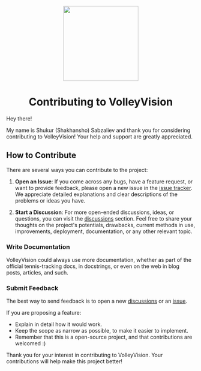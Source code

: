 <p align="center">
  <img src="https://github.com/shukkkur/VolleyVision/blob/280fed79d290c1cf6d53c869fa60355eeb04d148/assets/vv_logo.png" width=200>
</p>

<h1 align="center">
   Contributing to VolleyVision
</h1>


Hey there!

My name is Shukur (Shakhansho) Sabzaliev and thank you for considering contributing to VolleyVision! Your help and support are greatly appreciated.

## How to Contribute

There are several ways you can contribute to the project:

1. **Open an Issue**: If you come across any bugs, have a feature request, or want to provide feedback, please open a new issue in the [issue tracker](https://github.com/shukkkur/VolleyVision/issues/new/choose). We appreciate detailed explanations and clear descriptions of the problems or ideas you have.

2. **Start a Discussion**: For more open-ended discussions, ideas, or questions, you can visit the [discussions](https://github.com/shukkkur/VolleyVision/discussions) section. Feel free to share your thoughts on the project's potentials, drawbacks, current methods in use, improvements, deployment, documentation, or any other relevant topic.



### Write Documentation

VolleyVision could always use more documentation, whether as part of the
official tennis-tracking docs, in docstrings, or even on the web in blog posts,
articles, and such.


### Submit Feedback

The best way to send feedback is to open a new [discussions](https://github.com/shukkkur/VolleyVision/discussions) or an [issue](https://github.com/shukkkur/VolleyVision/issues/new/choose). 

If you are proposing a feature:

- Explain in detail how it would work.
- Keep the scope as narrow as possible, to make it easier to implement.
- Remember that this is a open-source project, and that contributions 
  are welcomed :)

Thank you for your interest in contributing to VolleyVision. Your contributions will help make this project better!
